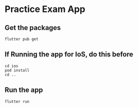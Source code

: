 # Practice Exam App

## Get the packages

```shell
flutter pub get
```

## If Running the app for IoS, do this before

```shell
cd ios
pod install
cd ..
```

## Run the app

```shell
flutter run
```